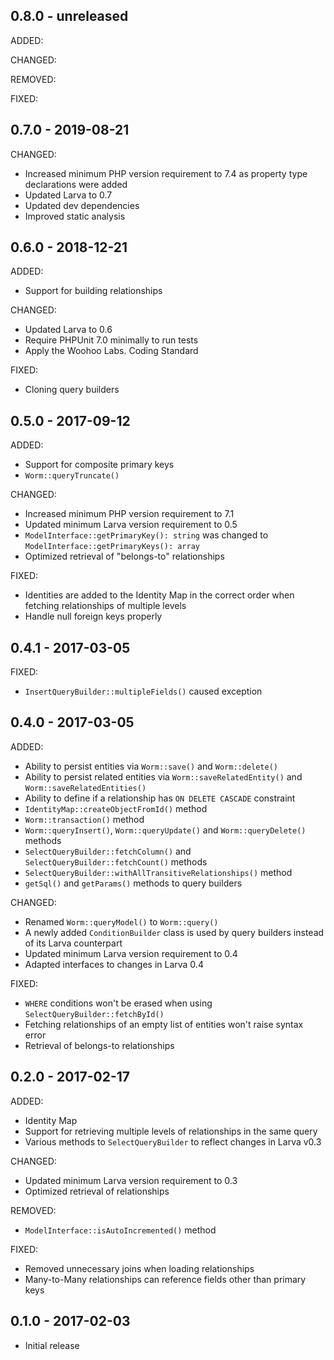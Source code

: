 ## 0.8.0 - unreleased

ADDED:

CHANGED:

REMOVED:

FIXED:

## 0.7.0 - 2019-08-21

CHANGED:

- Increased minimum PHP version requirement to 7.4 as property type declarations were added
- Updated Larva to 0.7
- Updated dev dependencies
- Improved static analysis

## 0.6.0 - 2018-12-21

ADDED:

- Support for building relationships

CHANGED:

- Updated Larva to 0.6
- Require PHPUnit 7.0 minimally to run tests
- Apply the Woohoo Labs. Coding Standard

FIXED:

- Cloning query builders

## 0.5.0 - 2017-09-12

ADDED:

- Support for composite primary keys
- `Worm::queryTruncate()`

CHANGED:

- Increased minimum PHP version requirement to 7.1
- Updated minimum Larva version requirement to 0.5
- `ModelInterface::getPrimaryKey(): string` was changed to `ModelInterface::getPrimaryKeys(): array`
- Optimized retrieval of "belongs-to" relationships

FIXED:

- Identities are added to the Identity Map in the correct order when fetching relationships of multiple levels
- Handle null foreign keys properly

## 0.4.1 - 2017-03-05

FIXED:

- `InsertQueryBuilder::multipleFields()` caused exception

## 0.4.0 - 2017-03-05

ADDED:

- Ability to persist entities via `Worm::save()` and `Worm::delete()`
- Ability to persist related entities via `Worm::saveRelatedEntity()` and `Worm::saveRelatedEntities()`
- Ability to define if a relationship has `ON DELETE CASCADE` constraint
- `IdentityMap::createObjectFromId()` method
- `Worm::transaction()` method
- `Worm::queryInsert()`, `Worm::queryUpdate()` and `Worm::queryDelete()` methods
- `SelectQueryBuilder::fetchColumn()` and `SelectQueryBuilder::fetchCount()` methods
- `SelectQueryBuilder::withAllTransitiveRelationships()` method
- `getSql()` and `getParams()` methods to query builders

CHANGED:

- Renamed `Worm::queryModel()` to `Worm::query()`
- A newly added `ConditionBuilder` class is used by query builders instead of its Larva counterpart
- Updated minimum Larva version requirement to 0.4
- Adapted interfaces to changes in Larva 0.4

FIXED:

- `WHERE` conditions won't be erased when using `SelectQueryBuilder::fetchById()`
- Fetching relationships of an empty list of entities won't raise syntax error
- Retrieval of belongs-to relationships

## 0.2.0 - 2017-02-17

ADDED:

- Identity Map
- Support for retrieving multiple levels of relationships in the same query
- Various methods to `SelectQueryBuilder` to reflect changes in Larva v0.3

CHANGED:

- Updated minimum Larva version requirement to 0.3
- Optimized retrieval of relationships

REMOVED:

- `ModelInterface::isAutoIncremented()` method

FIXED:

- Removed unnecessary joins when loading relationships
- Many-to-Many relationships can reference fields other than primary keys

## 0.1.0 - 2017-02-03

- Initial release

